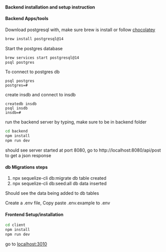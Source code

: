 #### Backend installation and setup instruction

#### Backend Apps/tools

Download postgresql with, make sure brew is install or follow [chocolatey](https://community.chocolatey.org/packages/postgresql)

```sh
brew install postgresql@14
```

Start the postgres database

```sh
brew services start postgresql@14
psql postgres
```

To connect to postgres db

```
psql postgres
postgres=#
```

create insdb and connect to insdb

```
createdb insdb
psql insdb
insdb=#
```

run the backend server by typing, make sure to be in backend folder

```sh
cd backend
npm install
npm run dev
```

should see server started at port 8080, go to http://localhost:8080/api/post to get a json response

#### db Migrations steps

1. npx sequelize-cli db:migrate
   db table created
2. npx sequelize-cli db:seed:all
   db data inserted

Should see the data being added to db tables

Create a .env file, Copy paste .env.example to .env

#### Frontend Setup/installation

```sh
cd client
npm install
npm run dev
```

go to [localhost:3010](http://localhost:3010/)
